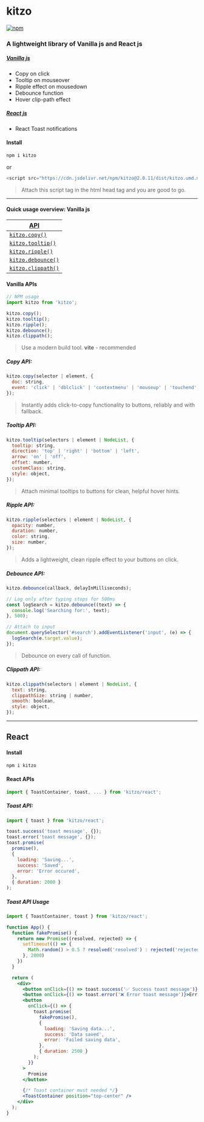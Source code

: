 # kitzo

[![npm](https://img.shields.io/npm/v/kitzo)](https://www.npmjs.com/package/kitzo)

### A lightweight library of Vanilla js and React js

##### [Vanilla js](#quick-usage-overview-vanilla-js)

- Copy on click
- Tooltip on mouseover
- Ripple effect on mousedown
- Debounce function
- Hover clip-path effect

##### [React js](#react)

- React Toast notifications

#### Install

```bash
npm i kitzo
```

or

```javascript
<script src="https://cdn.jsdelivr.net/npm/kitzo@2.0.11/dist/kitzo.umd.min.js"></script>
```

> Attach this script tag in the html head tag and you are good to go.

---

#### Quick usage overview: Vanilla js

| [API](#vanilla-apis)                |
| ----------------------------------- |
| [`kitzo.copy()`](#copy-api)         |
| [`kitzo.tooltip()`](#tooltip-api)   |
| [`kitzo.ripple()`](#ripple-api)     |
| [`kitzo.debounce()`](#debounce-api) |
| [`kitzo.clippath()`](#clippath-api) |

#### Vanilla APIs

```javascript
// NPM usage
import kitzo from 'kitzo';

kitzo.copy();
kitzo.tooltip();
kitzo.ripple();
kitzo.debounce();
kitzo.clippath();
```

> Use a modern build tool. **vite** - recommended

##### Copy API:

```javascript
kitzo.copy(selector | element, {
  doc: string,
  event: 'click' | 'dblclick' | 'contextmenu' | 'mouseup' | 'touchend',
});
```

> Instantly adds click-to-copy functionality to buttons, reliably and with fallback.

##### Tooltip API:

```javascript
kitzo.tooltip(selectors | element | NodeList, {
  tooltip: string,
  direction: 'top' | 'right' | 'bottom' | 'left',
  arrow: 'on' | 'off',
  offset: number,
  customClass: string,
  style: object,
});
```

> Attach minimal tooltips to buttons for clean, helpful hover hints.

##### Ripple API:

```javascript
kitzo.ripple(selectors | element | NodeList, {
  opacity: number,
  duration: number,
  color: string,
  size: number,
});
```

> Adds a lightweight, clean ripple effect to your buttons on click.

##### Debounce API:

```javascript
kitzo.debounce(callback, delayInMilliseconds);
```

```javascript
// Log only after typing stops for 500ms
const logSearch = kitzo.debounce((text) => {
  console.log('Searching for:', text);
}, 500);

// Attach to input
document.querySelector('#search').addEventListener('input', (e) => {
  logSearch(e.target.value);
});
```

> Debounce on every call of function.

##### Clippath API:

```javascript
kitzo.clippath(selectors | element | NodeList, {
  text: string,
  clippathSize: string | number,
  smooth: boolean,
  style: object,
});
```

---

## React

#### Install

```bash
npm i kitzo
```

#### React APIs

```jsx
import { ToastContainer, toast, ... } from 'kitzo/react';
```

##### Toast API:

```jsx
import { toast } from 'kitzo/react';

toast.success('toast message', {});
toast.error('toast message', {});
toast.promise(
  promise(),
  {
    loading: 'Saving...',
    success: 'Saved',
    error: 'Error occured',
  },
  { duration: 2000 }
);
```

##### Toast API Usage

```jsx
import { ToastContainer, toast } from 'kitzo/react';

function App() {
  function fakePromise() {
    return new Promise((resolved, rejected) => {
      setTimeout(() => {
        Math.random() > 0.5 ? resolved('resolved') : rejected('rejected');
      }, 2000)
    })
  }

  return (
    <div>
      <button onClick={() => toast.success('✅ Success toast message')}>Succes</button>
      <button onClick={() => toast.error('❌ Error toast message')}>Error</button>
      <button
        onClick={() => {
          toast.promise(
            fakePromise(),
            {
              loading: 'Saving data...',
              success: 'Data saved',
              error: 'Failed saving data',
            },
            { duration: 2500 }
          );
        }}
      >
        Promise
      </button>

      {/* Toast container must needed */}
      <ToastContainer position="top-center" />
    </div>
  );
}
```
